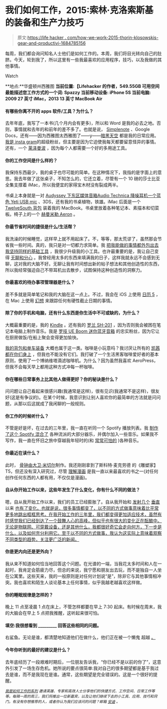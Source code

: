 # 我们如何工作，2015:索林·克洛索斯基的装备和生产力技巧

> 原文:[https://life hacker . com/how-we-work-2015-thorin-klosowskis-gear-and-productivi-1684785156](https://lifehacker.com/how-we-work-2015-thorin-klosowskis-gear-and-productiv-1684785156)

每周，我们都会询问知名人士他们是如何工作的。本周，我们将目光转向自己的肚脐。今天，轮到我了，所以这里有一些我最喜欢的应用程序，技巧，以及我做的其他事情。

Watch

**地点:**华盛顿州西雅图
**当前位置:【Lifehacker 的作者，549.55GB 可用空间
**最能描述您工作方式的一个词:** Spazzy
**当前移动设备:** iPhone 5S
**当前电脑:** 2009 27 英寸 iMac，2013 13 英寸 MacBook Air** 

#### **有哪些你离不开的 apps 软件/工具？为什么？**

去年年底，我写了一本书(几个月内会有更多)，所以和 Word 是我的必去之地。否则，事情就和去年的和前年的差不多了。也就是说， [Simplenote](http://simplenote.com/) 、Google Docs，还有——因为西雅图太西雅图了——y——[暗黑天空](http://darkskyapp.com/) 都是我的日常应用。 [我是 insta gram](http://instagram.com/thorinklosowski/)的超级粉丝，但主要是因为它迫使我每天都要留意怪异的事情。还有，一个 [莱泽曼波](http://www.leatherman.com/10.html) ，因为每个人都需要一个好的多用途工具。

#### 你的工作空间是什么样的？

我保持东西最少，我的桌子也尽可能的简单。在这种情况下，我指的是字面上的意思。我去年做了这张桌子，不知怎么的，它还立着，尽管有一个 10 磅的莎士比亚全集支撑着 iMac，所以我便宜的家得宝木材没有裂成两半。

书桌上本身就是一对 [Audyssey 下东区媒体音箱](http://www.amazon.com/Audyssey-Lower-East-Media-Speaker/dp/B005FLG3OQ/?asc_campaign=InlineText&asc_refurl=https://lifehacker.com/how-we-work-2015-thorin-klosowskis-gear-and-productiv-1684785156&asc_source=&rawdata=[r|https://www.google.com/[t|link[p|1517507606[a|B005FLG3OQ[au|5716493564230329059&tag=kinjalifehackerlink-20)[Audio Technica 降噪耳机](http://www.audio-technica.com/cms/headphones/bbf632b4c1048404/index.html)[一个蓝色 Yeti USB mic](http://bluemic.com/yeti/) 、3DS，还有我的书桌植物，铁雄。iMac 后面是一个 [TwelveSouth 背包](http://twelvesouth.com/products/backpack/) 装着我的 MacBook。书桌里放着各种笔记本、素描本和切菜板。椅子上的一个 [赫曼米勒 Aeron](http://www.hermanmiller.com/products/seating/performance-work-chairs/aeron-chairs.html) 。

#### 你最节省时间的捷径是什么/生活帮？

我洗澡的时候睡觉，这样早上就不用起床了。不，等等，那太荒谬了，虽然那会节省我一些时间。真的，我只是对一切都力求简单。我 [把我能做的事情都外包出去](https://lifehacker.com/how-i-learned-to-like-cooking-by-outsourcing-the-worst-1506962363)[我坚持同样的基础工具](http://lifehacker.com/why-are-there-so-many-productivity-apps-and-how-do-i-pi-511902317) ，我很少升级我的小工具。也许最重要的是，我让自己变得 [无聊和分心](https://lifehacker.com/why-you-need-boredom-distraction-and-procrastination-5927330) 。我曾经用太多的东西来填满我的日子，这样我就永远不会感到无聊，这对我的大脑不好。无聊让我有时间想出新的帖子想法和其他创造性的东西，所以我经常强迫自己不带耳机出去散步，试图保持这种创造性的洞察力。

#### 你最喜欢的待办事项管理器是什么？

差不多就是简单笔记和我的大脑在这一点上。不过，我会在 iOS 上使用 [日历 5](https://itunes.apple.com/us/app/calendars-5-smart-calendar/id697927927?mt=8) ，在 Mac 上使用 [幻想](https://flexibits.com/fantastical) 来跟踪任何有硬性截止日期的事情。

#### 除了你的手机和电脑，还有什么东西是你生活中不可或缺的，为什么？

大概最重要的是，我的 [Kindle](http://www.amazon.com/Kindle-Paperwhite-Ereader/dp/B00AWH595M?asc_campaign=InlineText&asc_refurl=https://lifehacker.com/how-we-work-2015-thorin-klosowskis-gear-and-productiv-1684785156&asc_source=&tag=kinjalifehackerlink-20) 。还有我的 [罗兰 SH-201](http://www.rolandus.com/products/sh-201/) ，因为否则我会被困在笔记本电脑上制作音乐。我是 [罗技 UE Boom 迷你蓝牙音箱](http://www.amazon.com/Ultimate-Wireless-Bluetooth-Speaker-Speakerphone/dp/B00E9YIFQ4?asc_campaign=InlineText&asc_refurl=https://lifehacker.com/how-we-work-2015-thorin-klosowskis-gear-and-productiv-1684785156&asc_source=&tag=kinjalifehackerlink-20) 的忠实粉丝，因为它让在厨房做饭/在船上聚会变得更加愉快。

[我的背包和单车装备](http://lifehacker.com/the-biking-bloggers-go-bag-1623360252) 大概也属于这一类。咖啡是小玩意吗？我讨厌让所有的 [凯茜都在你们身上](https://s-media-cache-ak0.pinimg.com/236x/c6/e2/05/c6e20506d0cda1f75af07c27a9156974.jpg) ，但我也不能没有它们。我打破了一个生活黑客咖啡爱好者的基本原则，使用了一个博纳维塔滴滤咖啡机。为什么？因为虽然我喜欢 AeroPress，但我不会每天早上都用这种方式冲每一杯咖啡。

#### 你在哪些日常事务上比其他人做得更好？你的秘诀是什么？

问问题让自己看起来很感兴趣(我通常是这样)，很有见识(我通常不是这样)，很友好(这是有争议的)。在某个时候，我意识到让别人喜欢你的最简单的方法就是问问题，从那以后这就成了我闲聊的一般规则。

#### 你工作的时候听什么？

不管是好是坏，在过去的三年里，我一直在听同一个 Spotify 播放列表。我 [制作了这个 Spotify 混合了](http://open.spotify.com/user/goodkingthor/playlist/5fLSfBPlZYXvYv4DQHtNGm) 各种流派的大部分器乐，并偶尔加入一些音乐。如果我不写作，我一直在怀旧之旅中穿越我年轻时的(和 [常常可怕的](http://open.spotify.com/user/goodkingthor/playlist/4gP8Cx5CaTh5vWSFy2L4Rk) )各种音乐。

#### 你最近在读什么？

此时， [骨钟由大卫·米切尔](http://www.amazon.com/The-Bone-Clocks-A-Novel/dp/1400065674?asc_campaign=InlineText&asc_refurl=https://lifehacker.com/how-we-work-2015-thorin-klosowskis-gear-and-productiv-1684785156&asc_source=&tag=kinjalifehackerlink-20)制作。我还刚刚拿到了斯科特·麦克劳德 的《雕塑家】T5，但还没有深入研究过，尽管 [理解漫画](http://www.amazon.com/Understanding-Comics-The-Invisible-Art/dp/006097625X/ref=pd_sim_b_1?asc_campaign=InlineText&asc_refurl=https://lifehacker.com/how-we-work-2015-thorin-klosowskis-gear-and-productiv-1684785156&asc_source=&ie=UTF8&refRID=1W8G3WE0CR7E0MRYZ6G3&tag=kinjalifehackerlink-20) 是我一直以来最喜欢的书之一(对任何创作任何东西的人都有用，不仅仅是漫画)。

#### 自从你开始工作以来，这些年发生了什么变化，你有什么不同的做法？

嗯，自从我开始工作以来，我们的员工已经膨胀了。自从我开始和 [发射](http://skillet.lifehacker.com/introducing-skillet-a-lifehacker-blog-about-cooking-an-1683249301)[几个](http://lifehacker.com/introducing-two-new-lifehacker-sub-blogs-workshop-and-1614595800) [垂直](http://twocents.lifehacker.com/introducing-two-cents-a-lifehacker-blog-all-about-pers-1536127128) 以来 [也有了变化。也就是说，很多事情都变了，以不同的方式做事意味着比平常更多地跳出框框思考。在我开始工作的三年里，我们都变得更加适应技术，虽然有时感觉我们已经到达了一个鼓舞人心的高峰，但似乎也有很大的变化正在酝酿中。无论是物联网、可穿戴设备，还是其他什么，我都很好奇它会走向何方，下一步是什么，以及如何充分利用它。至于以不同的方式做事，我认为这实际上意味着观察不同类型的趋势，关注更广泛的新闻。](https://lifehacker.com/it-was-pash-like-cash-5973647)

#### 你是更内向还是更外向？

我从来不知道如何恰当地回答这个问题。在光谱的一端，当我花太多时间和人在一起时，我肯定会筋疲力尽，但总的来说，我宁愿和朋友出去玩，而不是独自一人坐在公寓里。这些天来，我的一般原则是对任何计划说“是”，除非它与其他事情相冲突。我也喜欢和陌生人谈论基本上任何事情，似乎我越老越喜欢这样做。

#### 你的睡眠规律是怎样的？

晚上 11 点至凌晨 1 点在床上，不管怎样都要在早上 7:30 起床。有时候在周末，我的大脑会在早上 5 点把我推醒，这听起来很可怕。

#### 填空:我很想看到 _________ 回答这些相同的问题。

右鲨鱼。无论是谁，都清楚地知道他们在做什么，他们正在被一个懒鬼 超越 [。](http://gawker.com/one-of-katy-perrys-super-bowl-sharks-knew-the-dance-and-1683158127)

#### 今年你听到的最好的建议是什么？

去年底经历了一段艰难时期后，一位朋友告诉我，“你已经不是以前的你了”，这意外引发了一场生存危机。她所说的要点很简单:我对自己的很多期望都是基于我过去是谁，而不是我现在是谁。通常，这些期望是完全错误的。这是一个很好的提醒。

<small></small>*[<small>*我是如何工作的系列*</small>](http://lifehacker.com/how-i-work/) <small>*邀请英雄、专家和高效人士分享他们的快捷方式、工作空间、日常工作等等。每隔一周的周三，我们将推出一位新嘉宾，以及让他们继续下去的小工具、应用、技巧和窍门。有没有你想推荐的人，或者你认为我们应该问的问题？邮箱*</small> [<small>*安迪*</small>](mailto:andy@lifehacker.com) <small>*。*</small>*